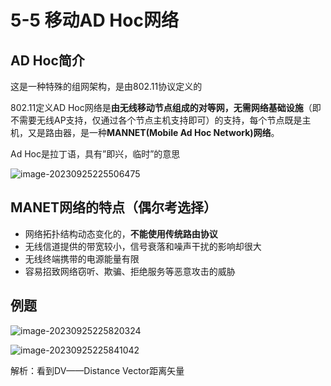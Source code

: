 # 5-5 移动AD Hoc网络

## AD Hoc简介

这是一种特殊的组网架构，是由802.11协议定义的

802.11定义AD Hoc网络是**由无线移动节点组成的对等网，无需网络基础设施**（即不需要无线AP支持，仅通过各个节点主机支持即可）的支持，每个节点既是主机，又是路由器，是一种**MANNET(Mobile Ad Hoc Network)网络**。

Ad Hoc是拉丁语，具有”即兴，临时”的意思

![image-20230925225506475](https://img.yatjay.top/md/image-20230925225506475.png)

## MANET网络的特点（偶尔考选择）

- 网络拓扑结构动态变化的，**不能使用传统路由协议**
- 无线信道提供的带宽较小，信号衰落和噪声干扰的影响却很大
- 无线终端携带的电源能量有限
- 容易招致网络窃听、欺骗、拒绝服务等恶意攻击的威胁

## 例题

![image-20230925225820324](https://img.yatjay.top/md/image-20230925225820324.png)

![image-20230925225841042](https://img.yatjay.top/md/image-20230925225841042.png)

解析：看到DV——Distance Vector距离矢量